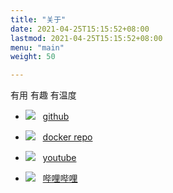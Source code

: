 ```yaml
---
title: "关于"
date: 2021-04-25T15:15:52+08:00
lastmod: 2021-04-25T15:15:52+08:00
menu: "main"
weight: 50

---
```


有用 有趣 有温度

- ![](/images/github.png) &nbsp; [github](https://github.com/ericwang2006)

- ![](/images/docker.png) &nbsp; [docker repo]( https://hub.docker.com/r/ericwang2006/ttnode)

- ![](/images/youtube.png) &nbsp; [youtube]( https://www.youtube.com/channel/UCj1rJarpGegl9xHRXvD2EFQ)

- ![](/images/bilibili.png) &nbsp; [哔哩哔哩]( https://space.bilibili.com/221010336)

